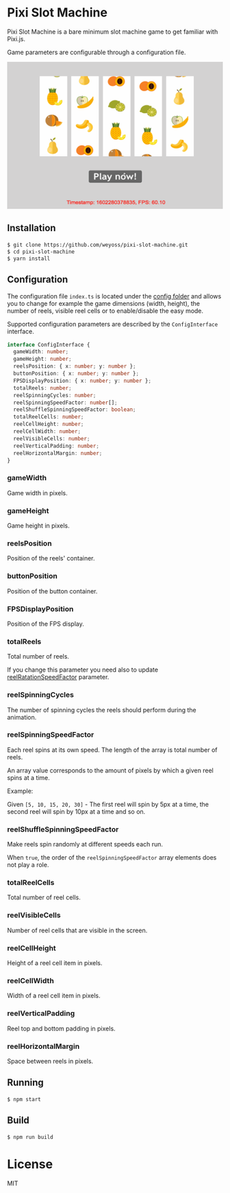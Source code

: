 # Pixi Slot Machine

Pixi Slot Machine is a bare minimum slot machine game to get familiar with Pixi.js. 

Game parameters are configurable through a configuration file.

![Gameplay](./screenshots/gameplay.gif)

## Installation

```
$ git clone https://github.com/weyoss/pixi-slot-machine.git
$ cd pixi-slot-machine
$ yarn install
```

## Configuration

The configuration file `index.ts` is located under the [config folder](./src/config) and allows you to change for 
example the game dimensions (width, height), the number of reels, visible reel cells or to enable/disable the easy mode.

Supported configuration parameters are described by the `ConfigInterface` interface.

```typescript
interface ConfigInterface {
  gameWidth: number;
  gameHeight: number;
  reelsPosition: { x: number; y: number };
  buttonPosition: { x: number; y: number };
  FPSDisplayPosition: { x: number; y: number };
  totalReels: number;
  reelSpinningCycles: number;
  reelSpinningSpeedFactor: number[];
  reelShuffleSpinningSpeedFactor: boolean;
  totalReelCells: number;
  reelCellHeight: number;
  reelCellWidth: number;
  reelVisibleCells: number;
  reelVerticalPadding: number;
  reelHorizontalMargin: number;
}
```

### gameWidth

Game width in pixels.

### gameHeight

Game height in pixels.

### reelsPosition 

Position of the reels' container.

### buttonPosition

Position of the button container.

### FPSDisplayPosition

Position of the FPS display.

### totalReels

Total number of reels. 

If you change this parameter you need also to update [reelRatationSpeedFactor](#reelrotationspeedfactor) parameter.

### reelSpinningCycles

The number of spinning cycles the reels should perform during the animation.

### reelSpinningSpeedFactor

Each reel spins at its own speed. The length of the array is total number of reels.
 
An array value corresponds to the amount of pixels by which a given reel spins at a time.

Example:

Given `[5, 10, 15, 20, 30]` - The first reel will spin by 5px at a time, the second reel will spin by 10px 
at a time and so on.

### reelShuffleSpinningSpeedFactor

Make reels spin randomly at different speeds each run.

When `true`, the order of the `reelSpinningSpeedFactor` array elements does not play a role.

### totalReelCells

Total number of reel cells.

### reelVisibleCells

Number of reel cells that are visible in the screen.

### reelCellHeight

Height of a reel cell item in pixels.

### reelCellWidth

Width of a reel cell item in pixels.

### reelVerticalPadding

Reel top and bottom padding in pixels. 

### reelHorizontalMargin

Space between reels in pixels.

## Running

```
$ npm start
```

## Build

```
$ npm run build
```

# License

MIT
